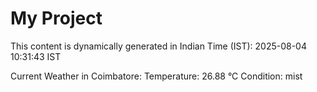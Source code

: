 # My Project

This content is dynamically generated in Indian Time (IST): 2025-08-04 10:31:43 IST


Current Weather in Coimbatore:
Temperature: 26.88 °C
Condition: mist
